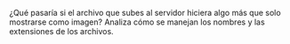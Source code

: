 ¿Qué pasaría si el archivo que subes al servidor hiciera algo más que solo mostrarse como imagen? Analiza cómo se manejan los nombres y las extensiones de los archivos.